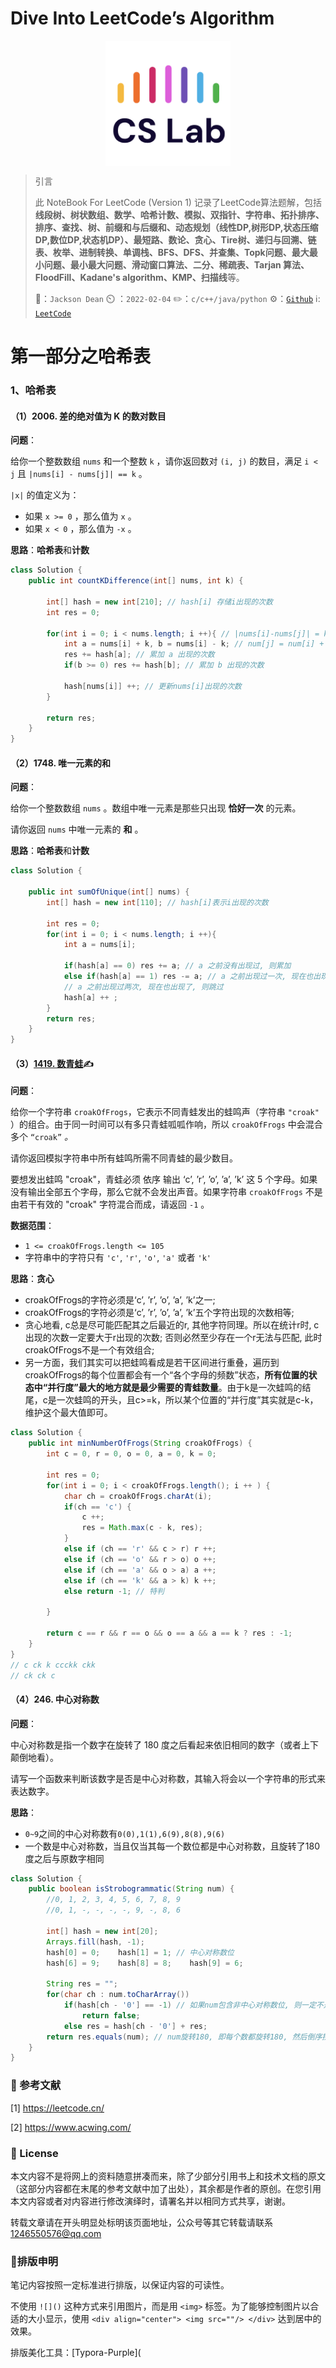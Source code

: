 # Dive Into LeetCode’s Algorithm

<div align="center">
  <img src="https://raw.githubusercontent.com/JackFroster/Images/main/image/Screenshot%202023-11-17%20at%2013.04.48.png" alt="Screenshot 2023-11-17 at 13.04.48" width = "200px" align= "center"/>
</div>


> 引言
>
> 此 NoteBook For LeetCode (Version 1) 记录了LeetCode算法题解，包括**线段树、树状数组、数学、哈希计数、模拟、双指针、字符串、拓扑排序、排序、查找、树、前缀和与后缀和、动态规划（线性DP,树形DP,状态压缩DP,数位DP,状态机DP）、最短路、数论、贪心、Tire树、递归与回溯、链表、枚举、进制转换、单调栈、BFS、DFS、并查集、Topk问题、最大最小问题、最小最大问题、滑动窗口算法、二分、稀疏表、Tarjan 算法、FloodFill、Kadane's algorithm、KMP、扫描线**等。
>
> :man:：`Jackson Dean`	:timer_clock: ：`2022-02-04`  :pencil2:：`c/c++/java/python`  :gear:：[`Github`](https://github.com/JackFroster/JF-Notes)  :information_source:: [`LeetCode`](https://leetcode.cn/)  

# 第一部分之哈希表



### 1、哈希表

#### （1）2006. 差的绝对值为 K 的数对数目

**问题**：

给你一个整数数组 `nums` 和一个整数 `k` ，请你返回数对 `(i, j)` 的数目，满足 `i < j` 且 `|nums[i] - nums[j]| == k` 。

`|x|` 的值定义为：

- 如果 `x >= 0` ，那么值为 `x` 。
- 如果 `x < 0` ，那么值为 `-x` 。

**思路**：**哈希表**和**计数**

```java
class Solution {
    public int countKDifference(int[] nums, int k) {

        int[] hash = new int[210]; // hash[i] 存储i出现的次数
        int res = 0;

        for(int i = 0; i < nums.length; i ++){ // |nums[i]-nums[j]| = k, 即 nums[j] = nums[i]+/-k 
            int a = nums[i] + k, b = nums[i] - k; // num[j] = num[i] + k 或者 nums[j] = nums[i] - k
            res += hash[a]; // 累加 a 出现的次数
            if(b >= 0) res += hash[b]; // 累加 b 出现的次数

            hash[nums[i]] ++; // 更新nums[i]出现的次数
        }

        return res;
    }
}
```

#### （2）1748. 唯一元素的和

**问题**：

给你一个整数数组 `nums` 。数组中唯一元素是那些只出现 **恰好一次** 的元素。

请你返回 `nums` 中唯一元素的 **和** 。

**思路**：**哈希表**和**计数**

```java
class Solution {

    public int sumOfUnique(int[] nums) {
        int[] hash = new int[110]; // hash[i]表示i出现的次数

        int res = 0;
        for(int i = 0; i < nums.length; i ++){
            int a = nums[i];

            if(hash[a] == 0) res += a; // a 之前没有出现过, 则累加
            else if(hash[a] == 1) res -= a; // a 之前出现过一次, 现在也出现了, 则将之前加上的a减去
            // a 之前出现过两次, 现在也出现了, 则跳过
            hash[a] ++ ;
        }
        return res;
    }
}
```

#### （3）[1419. 数青蛙](https://leetcode.cn/problems/minimum-number-of-frogs-croaking/):writing_hand:  

**问题**：

给你一个字符串 `croakOfFrogs`，它表示不同青蛙发出的蛙鸣声（字符串 `"croak"` ）的组合。由于同一时间可以有多只青蛙呱呱作响，所以 `croakOfFrogs` 中会混合多个 `“croak”` *。* 

请你返回模拟字符串中所有蛙鸣所需不同青蛙的最少数目。

要想发出蛙鸣 "croak"，青蛙必须 依序 输出 ‘c’, ’r’, ’o’, ’a’, ’k’ 这 5 个字母。如果没有输出全部五个字母，那么它就不会发出声音。如果字符串 `croakOfFrogs` 不是由若干有效的 "croak" 字符混合而成，请返回 `-1` 。

**数据范围**：

- `1 <= croakOfFrogs.length <= 105`
- 字符串中的字符只有 `'c'`, `'r'`, `'o'`, `'a'` 或者 `'k'`

**思路**：**贪心**

- croakOfFrogs的字符必须是‘c’, ’r’, ’o’, ’a’, ’k’之一;
- croakOfFrogs的字符必须是‘c’, ’r’, ’o’, ’a’, ’k’五个字符出现的次数相等;
- 贪心地看, c总是尽可能匹配其之后最近的r, 其他字符同理。所以在统计r时, c出现的次数一定要大于r出现的次数; 否则必然至少存在一个r无法与匹配, 此时croakOfFrogs不是一个有效组合;
- 另一方面，我们其实可以把蛙鸣看成是若干区间进行重叠，遍历到croakOfFrogs的每个位置都会有一个“各个字母的频数”状态，**所有位置的状态中“并行度”最大的地方就是最少需要的青蛙数量**。由于k是一次蛙鸣的结尾，c是一次蛙鸣的开头，且c>=k，所以某个位置的“并行度”其实就是c-k，维护这个最大值即可。

```java
class Solution {
    public int minNumberOfFrogs(String croakOfFrogs) {
        int c = 0, r = 0, o = 0, a = 0, k = 0;
        
        int res = 0;
        for(int i = 0; i < croakOfFrogs.length(); i ++ ) {
            char ch = croakOfFrogs.charAt(i);
            if(ch == 'c') {
                c ++;
                res = Math.max(c - k, res);
            } 
            else if (ch == 'r' && c > r) r ++;
            else if (ch == 'o' && r > o) o ++;
            else if (ch == 'a' && o > a) a ++;
            else if (ch == 'k' && a > k) k ++;
            else return -1; // 特判
            
        }

        return c == r && r == o && o == a && a == k ? res : -1;
    }
}
// c ck k ccckk ckk
// ck ck c
```

#### （4）246. 中心对称数

**问题**：

中心对称数是指一个数字在旋转了 180 度之后看起来依旧相同的数字（或者上下颠倒地看）。

请写一个函数来判断该数字是否是中心对称数，其输入将会以一个字符串的形式来表达数字。

**思路**：

- `0~9`之间的中心对称数有`0(0),1(1),6(9),8(8),9(6)` 
- 一个数是中心对称数，当且仅当其每一个数位都是中心对称数，且旋转了180度之后与原数字相同

```java
class Solution {
    public boolean isStrobogrammatic(String num) {
        //0, 1, 2, 3, 4, 5, 6, 7, 8, 9
        //0, 1, -, -, -, -, 9, -, 8, 6

        int[] hash = new int[20];
        Arrays.fill(hash, -1);
        hash[0] = 0;    hash[1] = 1; // 中心对称数位
        hash[6] = 9;    hash[8] = 8;    hash[9] = 6;

        String res = "";
        for(char ch : num.toCharArray())
            if(hash[ch - '0'] == -1) // 如果num包含非中心对称数位, 则一定不是中心对称数
                return false;
            else res = hash[ch - '0'] + res;
        return res.equals(num); // num旋转180, 即每个数都旋转180, 然后倒序拼接起来
    }
}
```







### :mag_right: 参考文献 

[1] https://leetcode.cn/

[2] https://www.acwing.com/

### :closed_lock_with_key: License

本文内容不是将网上的资料随意拼凑而来，除了少部分引用书上和技术文档的原文（这部分内容都在末尾的参考文献中加了出处），其余都是作者的原创。在您引用本文内容或者对内容进行修改演绎时，请署名并以相同方式共享，谢谢。

转载文章请在开头明显处标明该页面地址，公众号等其它转载请联系 [1246550576@qq.com](mailto:1246550576@qq.com)

### 📝排版申明

笔记内容按照一定标准进行排版，以保证内容的可读性。

不使用 `![]()` 这种方式来引用图片，而是用 `<img>` 标签。为了能够控制图片以合适的大小显示，使用 `<div align="center"> <img src=""/> </div>` 达到居中的效果。

排版美化工具：[Typora-Purple](

